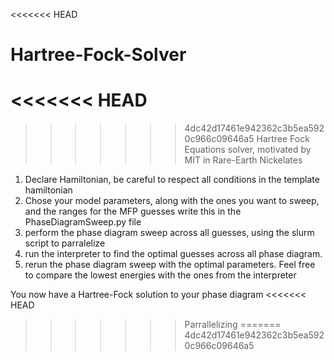 <<<<<<< HEAD
# Hartree-Fock-Solver
<<<<<<< HEAD
=======
>>>>>>> 4dc42d17461e942362c3b5ea5920c966c09646a5
Hartree Fock Equations solver, motivated by MIT in Rare-Earth Nickelates

1) Declare Hamiltonian, be careful to respect all conditions in the template hamiltonian
2) Chose your model parameters, along with the ones you want to sweep, and the ranges for the MFP guesses write this in the PhaseDiagramSweep.py file
3) perform the phase diagram sweep across all guesses, using the slurm script to parralelize
4) run the interpreter to find the optimal guesses across all phase diagram.
5) rerun the phase diagram sweep with the optimal parameters. Feel free to compare the lowest energies with the ones from the interpreter

You now have a Hartree-Fock solution to your phase diagram
<<<<<<< HEAD
>>>>>>> Parrallelizing
=======
>>>>>>> 4dc42d17461e942362c3b5ea5920c966c09646a5
